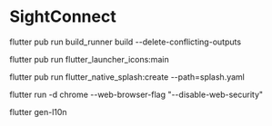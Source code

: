 # SightConnect


flutter pub run build_runner build --delete-conflicting-outputs

flutter pub run flutter_launcher_icons:main

flutter pub run flutter_native_splash:create --path=splash.yaml

flutter run -d chrome --web-browser-flag "--disable-web-security"

flutter gen-l10n


